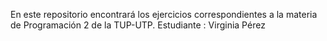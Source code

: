 En este repositorio encontrará los ejercicios correspondientes a la materia de Programación 2 de la TUP-UTP.
Estudiante : Virginia Pérez
